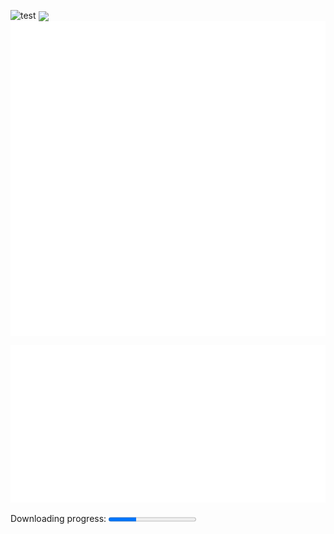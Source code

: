 ![test](https://user-images.githubusercontent.com/21148384/210899860-15b54654-5143-4191-9f0f-c25ef11a319b.svg)
<img valign="middle" src="https://user-images.githubusercontent.com/21148384/210899860-15b54654-5143-4191-9f0f-c25ef11a319b.svg">
<img valign="middle" src="https://raw.githubusercontent.com/D3VL-Jack/md-test/main/resizing.svg">
<img valign="middle" src="https://raw.githubusercontent.com/D3VL-Jack/md-test/main/iframe.svg">


<a href="#self" id="self">
    <img src="https://raw.githubusercontent.com/D3VL-Jack/md-test/main/resizing.svg" ismap>
</a>


<label for="file">Downloading progress:</label>
<progress id="file" value="32" max="100"> 32% </progress>